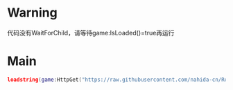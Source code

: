 # Warning
代码没有WaitForChild，请等待game:IsLoaded()=true再运行
# Main
```lua
loadstring(game:HttpGet("https://raw.githubusercontent.com/nahida-cn/Roblox/main/ScriptHub.lua"))()
```
